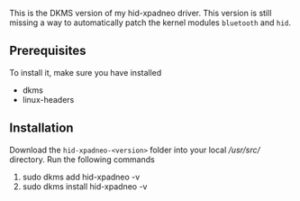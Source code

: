 This is the DKMS version of my hid-xpadneo driver.
This version is still missing a way to automatically patch the kernel modules `bluetooth` and `hid`.

## Prerequisites
To install it, make sure you have installed
* dkms
* linux-headers

## Installation
Download the `hid-xpadneo-<version>` folder into your local _/usr/src/_ directory.
Run the following commands

1. sudo dkms add hid-xpadneo -v <version>
2. sudo dkms install hid-xpadneo -v <version>
